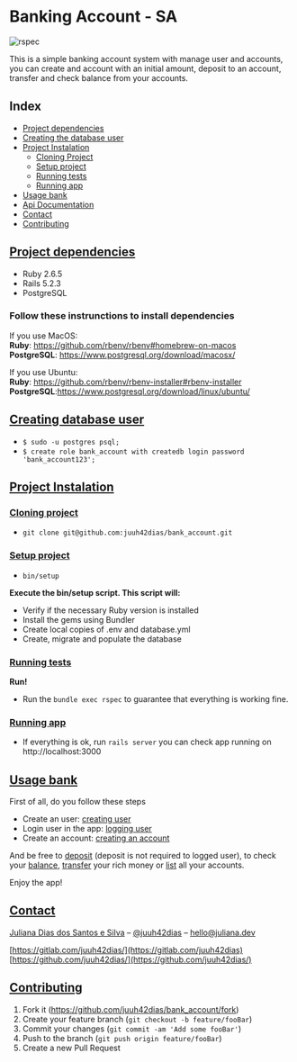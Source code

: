 # Banking Account - SA

![rspec](https://ruby.ci/badges/9fec11b5-097d-427b-bbdf-757c2aa25902/rspec)

This is a simple banking account system with manage user and accounts, you can create and account with an initial amount, deposit to an account, transfer and check balance from your accounts.


## Index
* [Project dependencies](#project-dependencies)
* [Creating the database user](#creating-database-user)
* [Project Instalation](#project-instalation)
  * [Cloning Project](#cloning-project)
  * [Setup project](#setup-project)
  * [Running tests](#running-tests)
  * [Running app](#running-app)
* [Usage bank](#usage-bank)
* [Api Documentation](https://github.com/juuh42dias/bank_account/wiki/API-Documentation)
* [Contact](#contact)
* [Contributing](#contributing)

## [Project dependencies](#project-dependencies)
* Ruby 2.6.5
* Rails 5.2.3
* PostgreSQL

### Follow these instrunctions to install dependencies

If you use MacOS:  
**Ruby**: https://github.com/rbenv/rbenv#homebrew-on-macos  
**PostgreSQL**: https://www.postgresql.org/download/macosx/  

If you use Ubuntu:  
**Ruby**: https://github.com/rbenv/rbenv-installer#rbenv-installer  
**PostgreSQL**:https://www.postgresql.org/download/linux/ubuntu/
  
## [Creating database user](#creating-database-user)
* `$ sudo -u postgres psql;`
* `$ create role bank_account with createdb login password 'bank_account123';`


## [Project Instalation](#project-instalation)
### [Cloning project](#cloning-project)
* `git clone git@github.com:juuh42dias/bank_account.git`

### [Setup project](#setup-project)
* `bin/setup`

**Execute the bin/setup script. This script will:**

* Verify if the necessary Ruby version is installed
* Install the gems using Bundler
* Create local copies of .env and database.yml
* Create, migrate and populate the database

### [Running tests](#running-tests)
**Run!**  
* Run the `bundle exec rspec` to guarantee that everything is working fine.

### [Running app](#running-app)
* If everything is ok, run `rails server`
you can check app running on http://localhost:3000

## [Usage bank](#usage-bank)  
First of all, do you follow these steps  
* Create an user: [creating user](#create-user)  
* Login user in the app: [logging user](#login-auth)  
* Create an account: [creating an account](#create-account)
  
And be free to [deposit](#deposit-account) (deposit is not required to logged user), to check your [balance](#balance-account), [transfer](#transfer-account) your rich money or [list](#index-account) all your accounts.
  
Enjoy the app!
  
## [Contact](#contact)

[Juliana Dias dos Santos e Silva](juliana.dev) – [@juuh42dias](https://twitter.com/juuh42dias) – <hello@juliana.dev>

[https://gitlab.com/juuh42dias/](https://gitlab.com/juuh42dias)  
[https://github.com/juuh42dias/](https://github.com/juuh42dias/)

## [Contributing](#contributing)

1. Fork it (<https://github.com/juuh42dias/bank_account/fork>)
2. Create your feature branch (`git checkout -b feature/fooBar`)
3. Commit your changes (`git commit -am 'Add some fooBar'`)
4. Push to the branch (`git push origin feature/fooBar`)
5. Create a new Pull Request
